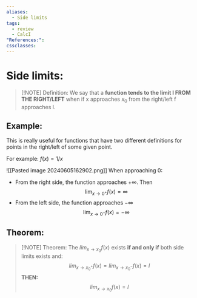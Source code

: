 ```yaml
---
aliases:
  - Side limits
tags:
  - review
  - CalcI
"References:": 
cssclasses:
---
```

# Side limits: 

> [!NOTE] Definition: 
> We say that a **function tends to the limit l FROM THE RIGHT/LEFT** when if x approaches $x_0$ from the right/left f approaches l. 
## Example: 
This is really useful for functions that have two different definitions for points in the right/left of some given point.

For example: $f(x) = 1/x$

![[Pasted image 20240605162902.png]]
When approaching 0: 

+ From the right side, the function approaches +$\infty$. Then 
$$
\lim_{x\rightarrow 0^+} f(x)= \infty
$$
+ From the left side, the function approaches $-\infty$ 
$$
\lim_{x\rightarrow 0^-} f(x)= -\infty
$$





## Theorem: 

> [!NOTE] Theorem:
> The $lim_{x\rightarrow x_0} f(x)$ exists **if and only if** both side limits exists and: 
> $$
> lim_{x\rightarrow x_0^+} f(x) = lim_{x\rightarrow x_0^-} f(x) = l
> $$
> **THEN:**
> $$
> lim_{x\rightarrow x_0} f(x) = l
> $$


